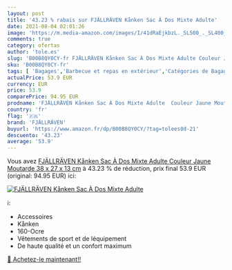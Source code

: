 ```yaml
---
layout: post
title: '43.23 % rabais sur FJÄLLRÄVEN Kånken Sac À Dos Mixte Adulte'
date: 2021-08-04 02:01:26
image: 'https://m.media-amazon.com/images/I/41dRaEjkbzL._SL500_._SL400_.jpg'
comments: true
category: ofertas
author: 'tole.es'
slug: 'B00B8QY0CY-fr FJÄLLRÄVEN Kånken Sac À Dos Mixte Adulte Couleur Jaune...'
sku: 'B00B8QY0CY-fr'
tags: [ 'Bagages','Barbecue et repas en extérieur','Catégories de Bagages','Jardin','Sacs à dos','Sacs à dos de pique-nique','Sacs à dos loisir','Sports et Loisirs','Vaiselles extérieures et de pique-nique','Vêtements et équipement de loisirs de plein air','fjällräven', ]
actualPrice: 53.9 EUR
currency: EUR
price: 53.9
comparePrice: 94.95 EUR
prodname: 'FJÄLLRÄVEN Kånken Sac À Dos Mixte Adulte  Couleur Jaune Moutarde  38 x 27 x 13 cm'
country: 'fr'
flag: '🇫🇷'
brand: 'FJÄLLRÄVEN'
buyurl: 'https://www.amazon.fr/dp/B00B8QY0CY/?tag=tolees0d-21'
descuento: '43.23'
average: '53.9'
---
```


Vous avez [FJÄLLRÄVEN Kånken Sac À Dos Mixte Adulte  Couleur Jaune Moutarde  38 x 27 x 13 cm](https://www.amazon.fr/dp/B00B8QY0CY/?tag=tolees0d-21)  à  43.23 % de réduction, prix final  53.9 EUR (original: 94.95 EUR) ici:

[![FJÄLLRÄVEN Kånken Sac À Dos Mixte Adulte](https://m.media-amazon.com/images/I/41dRaEjkbzL._SL500_._SL400_.jpg)](https://www.amazon.fr/dp/B00B8QY0CY/?tag=tolees0d-21)

ℹ️:

- Accessoires
- Kånken
- 160-Ocre
- Vêtements de sport et de léquipement
- De haute qualité et un confort maximum

[🛒 Achetez-le maintenant!!](https://www.amazon.fr/dp/B00B8QY0CY/?tag=tolees0d-21)
